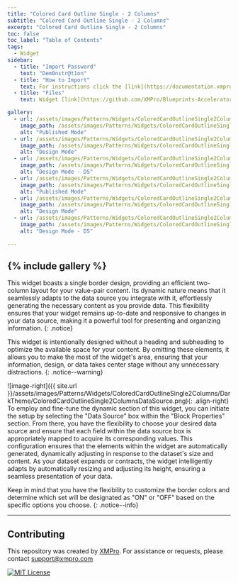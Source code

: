 ```yaml
---
title: "Colored Card Outline Single - 2 Columns"
subtitle: "Colored Card Outline Single - 2 Columns"
excerpt: "Colored Card Outline Single - 2 Columns"
toc: false
toc_label: "Table of Contents"
tags:
  - Widget
sidebar:
  - title: "Import Password"
    text: "Dem0nstr@t1on"
  - title: "How to Import"
    text: For instructions click the [link](https://documentation.xmpro.com/how-tos/apps/manage-widgets#importing-widgets)
  - title: "Files"
    text: Widget [link](https://github.com/XMPro/Blueprints-Accelerators-Patterns/blob/master/Patterns/Widgets/Colored%20Card%20Display%20-%20Alternative%202%20Columns.xwid)

gallery:
  - url: /assets/images/Patterns/Widgets/ColoredCardOutlineSingle2Columns/DarkTheme/ColoredCardOutlineSingle2ColumnsPublishedMode.png
    image_path: /assets/images/Patterns/Widgets/ColoredCardOutlineSingle2Columns/DarkTheme/ColoredCardOutlineSingle2ColumnsPublishedMode.png
    alt: "Published Mode"
  - url: /assets/images/Patterns/Widgets/ColoredCardOutlineSingle2Columns/DarkTheme/ColoredCardOutlineSingle2ColumnsDesignMode.png
    image_path: /assets/images/Patterns/Widgets/ColoredCardOutlineSingle2Columns/DarkTheme/ColoredCardOutlineSingle2ColumnsDesignMode.png
    alt: "Design Mode"
  - url: /assets/images/Patterns/Widgets/ColoredCardOutlineSingle2Columns/DarkTheme/ColoredCardOutlineSingle2ColumnsDataSource.png
    image_path: /assets/images/Patterns/Widgets/ColoredCardOutlineSingle2Columns/DarkTheme/ColoredCardOutlineSingle2ColumnsDataSource.png
    alt: "Design Mode - DS"
  - url: /assets/images/Patterns/Widgets/ColoredCardOutlineSingle2Columns/LightTheme/ColoredCardOutlineSingle2ColumnsPublishedMode.png
    image_path: /assets/images/Patterns/Widgets/ColoredCardOutlineSingle2Columns/LightTheme/ColoredCardOutlineSingle2ColumnsPublishedMode.png
    alt: "Published Mode"
  - url: /assets/images/Patterns/Widgets/ColoredCardOutlineSingle2Columns/LightTheme/ColoredCardOutlineSingle2ColumnsDesignMode.png
    image_path: /assets/images/Patterns/Widgets/ColoredCardOutlineSingle2Columns/LightTheme/ColoredCardOutlineSingle2ColumnsDesignMode.png
    alt: "Design Mode"
  - url: /assets/images/Patterns/Widgets/ColoredCardOutlineSingle2Columns/LightTheme/ColoredCardOutlineSingle2ColumnsDataSource.png
    image_path: /assets/images/Patterns/Widgets/ColoredCardOutlineSingle2Columns/LightTheme/ColoredCardOutlineSingle2ColumnsDataSource.png
    alt: "Design Mode - DS"

---
```

{% include gallery %}
---
This widget boasts a single border design, providing an efficient two-column layout for your value-pair content. Its dynamic nature means that it seamlessly adapts to the data source you integrate with it, effortlessly generating the necessary content as you provide data. This flexibility ensures that your widget remains up-to-date and responsive to changes in your data source, making it a powerful tool for presenting and organizing information.
{: .notice}

This widget is intentionally designed without a heading and subheading to optimize the available space for your content. By omitting these elements, it allows you to make the most of the widget's area, ensuring that your information, design, or data takes center stage without any unnecessary distractions.
{: .notice--warning}

![image-right]({{ site.url }}/assets/images/Patterns/Widgets/ColoredCardOutlineSingle2Columns/DarkTheme/ColoredCardOutlineSingle2ColumnsDataSource.png){: .align-right}
To employ and fine-tune the dynamic section of this widget, you can initiate the setup by selecting the "Data Source" box within the "Block Properties" section. From there, you have the flexibility to choose your desired data source and ensure that each field within the data source box is appropriately mapped to acquire its corresponding values. This configuration ensures that the elements within the widget are automatically generated, dynamically adjusting in response to the dataset's size and content. As your dataset expands or contracts, the widget intelligently adapts by automatically resizing and adjusting its height, ensuring a seamless presentation of your data.

Keep in mind that you have the flexibility to customize the border colors and determine which set will be designated as "ON" or "OFF" based on the specific options you choose.
{: .notice--info}
<hr />

## Contributing
This repository was created by <a href="https://xmpro.com/">XMPro</a>. 
For assistance or requests, please contact <a href="mailto:support@xmpro.com">support@xmpro.com</a>

[![MIT License](https://img.shields.io/badge/License-MIT-green.svg)](https://choosealicense.com/licenses/mit/)
